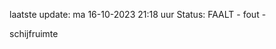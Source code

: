 laatste update: 
ma 16-10-2023 21:18   uur 
Status: FAALT - fout - 
<div class="service R">schijfruimte</div>